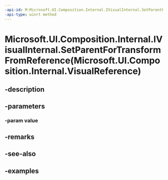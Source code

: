 ```yaml
---
-api-id: M:Microsoft.UI.Composition.Internal.IVisualInternal.SetParentForTransformFromReference(Microsoft.UI.Composition.Internal.VisualReference)
-api-type: winrt method
---
```


# Microsoft.UI.Composition.Internal.IVisualInternal.SetParentForTransformFromReference(Microsoft.UI.Composition.Internal.VisualReference)

<!--
public void SetParentForTransformFromReference (Microsoft.UI.Composition.Internal.VisualReference value);
-->


## -description

## -parameters

### -param value

## -remarks

## -see-also

## -examples


